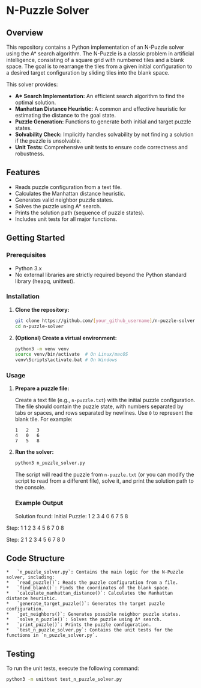 # N-Puzzle Solver

## Overview

This repository contains a Python implementation of an N-Puzzle solver using the A* search algorithm. The N-Puzzle is a classic problem in artificial intelligence, consisting of a square grid with numbered tiles and a blank space. The goal is to rearrange the tiles from a given initial configuration to a desired target configuration by sliding tiles into the blank space.

This solver provides:

*   **A\* Search Implementation:**  An efficient search algorithm to find the optimal solution.
*   **Manhattan Distance Heuristic:**  A common and effective heuristic for estimating the distance to the goal state.
*   **Puzzle Generation:**  Functions to generate both initial and target puzzle states.
*   **Solvability Check:** Implicitly handles solvability by not finding a solution if the puzzle is unsolvable.
*   **Unit Tests:**  Comprehensive unit tests to ensure code correctness and robustness.

## Features

*   Reads puzzle configuration from a text file.
*   Calculates the Manhattan distance heuristic.
*   Generates valid neighbor puzzle states.
*   Solves the puzzle using A* search.
*   Prints the solution path (sequence of puzzle states).
*   Includes unit tests for all major functions.

## Getting Started

### Prerequisites

*   Python 3.x
*   No external libraries are strictly required beyond the Python standard library (heapq, unittest).

### Installation

1.  **Clone the repository:**

    ```bash
    git clone https://github.com/[your_github_username]/n-puzzle-solver.git
    cd n-puzzle-solver
    ```

2.  **(Optional) Create a virtual environment:**

    ```bash
    python3 -m venv venv
    source venv/bin/activate  # On Linux/macOS
    venv\Scripts\activate.bat # On Windows
    ```

### Usage

1.  **Prepare a puzzle file:**

    Create a text file (e.g., `n-puzzle.txt`) with the initial puzzle configuration. The file should contain the puzzle state, with numbers separated by tabs or spaces, and rows separated by newlines.  Use `0` to represent the blank tile.  For example:

    ```
    1   2   3
    4   0   6
    7   5   8
    ```

2.  **Run the solver:**

    ```bash
    python3 n_puzzle_solver.py
    ```

    The script will read the puzzle from `n-puzzle.txt` (or you can modify the script to read from a different file), solve it, and print the solution path to the console.

    ### Example Output

    Solution found:
Initial Puzzle:
1 2 3
4 0 6
7 5 8

Step: 1
1 2 3
4 5 6
7 0 8

Step: 2
1 2 3
4 5 6
7 8 0

## Code Structure

    *   `n_puzzle_solver.py`: Contains the main logic for the N-Puzzle solver, including:
    *   `read_puzzle()`: Reads the puzzle configuration from a file.
    *   `find_blank()`: Finds the coordinates of the blank space.
    *   `calculate_manhattan_distance()`: Calculates the Manhattan distance heuristic.
    *   `generate_target_puzzle()`: Generates the target puzzle configuration.
    *   `get_neighbors()`: Generates possible neighbor puzzle states.
    *   `solve_n_puzzle()`: Solves the puzzle using A* search.
    *   `print_puzzle()`: Prints the puzzle configuration.
    *   `test_n_puzzle_solver.py`: Contains the unit tests for the functions in `n_puzzle_solver.py`.

## Testing

To run the unit tests, execute the following command:

```bash
python3 -m unittest test_n_puzzle_solver.py
